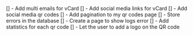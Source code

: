 [] - Add multi emails for vCard
[] - Add social media links for vCard
[] - Add social media qr codes
[] - Add pagination to my qr codes page
[] - Store errors in the database
[] - Create a page to show logs error
[] - Add statistics for each qr code
[] - Let the user to add a logo on the QR code
